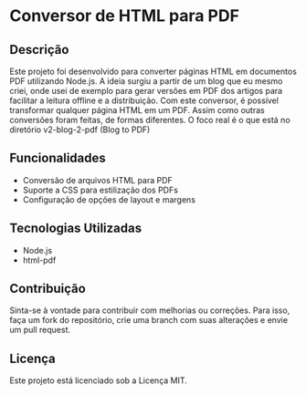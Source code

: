 # Conversor de HTML para PDF

## Descrição
Este projeto foi desenvolvido para converter páginas HTML em documentos PDF utilizando Node.js. A ideia surgiu a partir de um blog que eu mesmo criei, onde usei de exemplo para gerar versões em PDF dos artigos para facilitar a leitura offline e a distribuição. Com este conversor, é possível transformar qualquer página HTML em um PDF.
Assim como outras conversões foram feitas, de formas diferentes.
O foco real é o que está no diretório v2-blog-2-pdf (Blog to PDF)

## Funcionalidades
- Conversão de arquivos HTML para PDF
- Suporte a CSS para estilização dos PDFs
- Configuração de opções de layout e margens

## Tecnologias Utilizadas
- Node.js
- html-pdf

## Contribuição

Sinta-se à vontade para contribuir com melhorias ou correções. Para isso, faça um fork do repositório, crie uma branch com suas alterações e envie um pull request.

## Licença
Este projeto está licenciado sob a Licença MIT.

